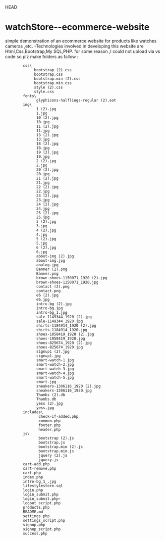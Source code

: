  HEAD
# watchStore--ecommerce-website
simple demonstration of an ecommerce website for products like watches cameras ,etc.
-Technologies involved in developing this website are Html,Css,Bootstrap,My SQL,PHP.
for some reason ,I could not upload via vs code so plz make folders as fallow :
            
            css\
                 bootstrap (2).css
                 bootstrap.css
                 bootstrap.min (2).css
                 bootstrap.min.css
                 style (2).css
                 style.css
            fonts\
                  glyphicons-halflings-regular (2).eot
            img\
                  1 (2).jpg
                  1.jpg
                  10 (2).jpg
                  10.jpg
                  11 (2).jpg
                  11.jpg
                  13 (2).jpg
                  13.jpg
                  18 (2).jpg
                  18.jpg
                  19 (2).jpg
                  19.jpg
                  2 (2).jpg
                  2.jpg
                  20 (2).jpg
                  20.jpg
                  21 (2).jpg
                  21.jpg
                  22 (2).jpg
                  22.jpg
                  23 (2).jpg
                  23.jpg
                  24 (2).jpg
                  24.jpg
                  25 (2).jpg
                  25.jpg
                  3 (2).jpg
                  3.jpg
                  4 (2).jpg
                  4.jpg
                  5 (2).jpg
                  5.jpg
                  6 (2).jpg
                  6.jpg
                  about-img (2).jpg
                  about-img.jpg
                  analog.jpg
                  Banner (2).png
                  Banner.png
                  brown-shoes-1150071_1920 (2).jpg
                  brown-shoes-1150071_1920.jpg
                  contact (2).png
                  contact.png
                  e6 (2).jpg
                  e6.jpg
                  intro-bg (2).jpg
                  intro-bg.jpg
                  intro-bg_1.jpg
                  sale-1149344_1920 (2).jpg
                  sale-1149344_1920.jpg
                  shirts-1184914_1920 (2).jpg
                  shirts-1184914_1920.jpg
                  shoes-1058419_1920 (2).jpg
                  shoes-1058419_1920.jpg
                  shoes-825674_1920 (2).jpg
                  shoes-825674_1920.jpg
                  signup1 (2).jpg
                  signup1.jpg
                  smart-watch-1.jpg
                  smart-watch-2.jpg
                  smart-watch-3.jpg
                  smart-watch-4.jpg
                  smart-watch-5.jpg
                  smart.jpg
                  sneakers-1306116_1920 (2).jpg
                  sneakers-1306116_1920.jpg
                  Thumbs (2).db
                  Thumbs.db
                  yess (2).jpg
                  yess.jpg
            includes\
                   check-if-added.php
                   common.php
                   footer.php
                   header.php
            js\
                   bootstrap (2).js
                   bootstrap.js
                   bootstrap.min (2).js
                   bootstrap.min.js
                   jquery (2).js
                   jquery.js
            cart-add.php
            cart-remove.php
            cart.php
            index.php
            intro-bg_1_.jpg
            lifestylestore.sql
            login.php
            login_submit.php
            login_submit.php~
            logout_script.php
            products.php
            README.md
            settings.php
            settings_script.php
            signup.php
            signup_script.php
            success.php


 
 

